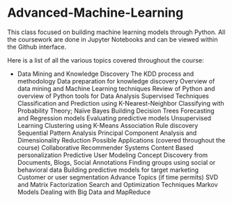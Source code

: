 # Advanced-Machine-Learning
This class focused on building machine learning models through Python. All the coursework are done in Jupyter Notebooks and can be viewed within the Github interface.

Here is a list of all the various topics covered throughout the course:

- Data Mining and Knowledge Discovery
The KDD process and methodology
Data preparation for knowledge discovery
Overview of data mining and Machine Learning techniques
Review of Python and overview of Python tools for Data Analysis
Supervised Techniques
Classification and Prediction using K-Nearest-Neighbor
Classifying with Probability Theory; Naïve Bayes
Building Decision Trees
Forecasting and Regression models
Evaluating predictive models
Unsupervised Learning
Clustering using K-Means
Association Rule discovery
Sequential Pattern Analysis
Principal Component Analysis and Dimensionality Reduction
Possible Applications (covered throughout the course)
Collaborative Recommender Systems
Content Based personalization
Predictive User Modeling
Concept Discovery from Documents, Blogs, Social Annotations
Finding groups using social or behavioral data
Building predictive models for target marketing
Customer or user segmentation
Advance Topics (if time permits)
SVD and Matrix Factorization
Search and Optimization Techniques
Markov Models
Dealing with Big Data and MapReduce
